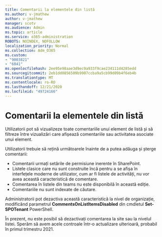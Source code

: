 ```yaml
---
title: Comentarii la elementele din listă
ms.author: v-jmathew
author: v-jmathew
manager: scotv
ms.audience: Admin
ms.topic: article
ms.service: o365-administration
ROBOTS: NOINDEX, NOFOLLOW
localization_priority: Normal
ms.collection: Adm_O365
ms.custom:
- "9003821"
- "6841"
ms.openlocfilehash: 2ee95e98aae3d9ec9a933f9cae234111d4285edd
ms.sourcegitcommit: 2eb1dd0856509b9907ccba9a5cb99d09b4f6eb4b
ms.translationtype: MT
ms.contentlocale: ro-RO
ms.lasthandoff: 12/21/2020
ms.locfileid: "49724166"
---
```

# <a name="comments-on-list-items"></a>Comentarii la elementele din listă

Utilizatorii pot să vizualizeze toate comentariile unui element de listă și să filtreze între vizualizări care afișează comentariile sau activitatea asociate unui element.

Utilizatorii trebuie să rețină următoarele înainte de a putea adăuga și șterge comentarii:

- Comentarii urmați setările de permisiune inerente în SharePoint.
- Listele clasice care nu sunt construite încă pentru a se afișa în interfețele moderne de utilizator, cum ar fi listele de activități, nu vor avea această caracteristică de comentare.
- Comentarea în listele din teams nu este disponibilă în această ediție.
- Comentariile nu sunt indexate de căutare.

Administratorii pot dezactiva această caracteristică la nivel de organizație, modificând parametrul **CommentsOnListItemsDisabled** din cmdletul **Set-SPOTenant** PowerShell.

În prezent, nu este posibil să dezactivați comentarea la site sau la nivelul listei. Sperăm să avem acele controale într-o actualizare ulterioară, probabil în primul trimestru 2021.
